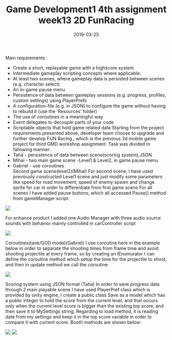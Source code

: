 ﻿---
layout: post
title: "Game Development1 4th assignment week13 2D FunRacing"
date: 2019-03-25
---
Main requirements :
-	Create a short, replayable game with a highscore system.
-	Intermediate gameplay scripting concepts where applicable.
-	At least two scenes, where gameplay data is persisted between scenes (e.g. character select)
-	An in-game pause menu
-	Persistence of data between gameplay sessions (e.g. progress, profiles, custom settings) using PlayerPrefs
-	A configuration-file (e.g. in JSON) to configure the game without having to rebuild it (use the 'Resources' folder)
-	The use of coroutines in a meaningful way
-	Event delegates to decouple parts of your code
-	Scriptable objects that hold game related data
Starting from the project requirements presented above, developer team choose to upgrade and further develop FUN Racing , which is the previous 2d mobile game project for third GMD workshop assignment. 
Task was divided in fallowing manner:
-	Taha - persistence of data between scene(scoring system),JSON 
-	Mihai - two main game scene -Level1 & Level2, in game pause menu 
-	Gabriel - use coroutines	
Second game scene(level2)(Mihai)
For second scene, I have used previously constructed Level1 scene and just modify some parameters like speed for road movement, speed of enemy spawn and change sprite for car in order to differentiate from first game scene
For all scenes I have added pause buttons, which all accessed Pause() method from gameManager script.

<img src="../../../images/fourth/script1.jpg">

For enhance product I added one Audio Manager with three audio source sounds with behavior mainly controlled in carController script

<img src="../../../images/fourth/script2.jpg">

Coroutines(tank/GOD mode)(Gabriel)
I use coroutine here in the example below in order to separate the shooting times from frame time and avoid shooting projectile at every frame, so by creating an IEnumurator I can define the coroutine method which setup the time for the projectile to shoot, and then in update method we call the coroutine


<img src="../../../images/fourth/script3.jpg">

Scoring system using JSON format (Taha)
In order to save progress data through 2 main playable scene I have used PlayerPref class which is provided by unity engine, I  create a public class Save as a model which has a public integer to hold the score from the current level, and that occurs only when the current level score is bigger than the existing top score, and then save it to MySettings string.
Regarding to load method, it is reading date from my settings and keep it in the top score variable in order to compare it with current score.
Booth methods are shown below:

<img src="../../../images/fourth/script4.jpg">

<img src="../../../images/fourth/script5.jpg">